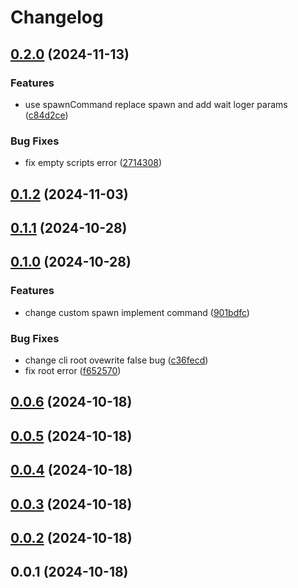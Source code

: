 # Changelog

## [0.2.0](https://github.com/LiuWenXing1996/parallel-wait-run/compare/v0.1.2...v0.2.0) (2024-11-13)

### Features

* use spawnCommand replace spawn and add wait loger params ([c84d2ce](https://github.com/LiuWenXing1996/parallel-wait-run/commit/c84d2ce25cfc9cb0ef313071c627b5b2d60a0d10))

### Bug Fixes

* fix empty scripts error ([2714308](https://github.com/LiuWenXing1996/parallel-wait-run/commit/2714308894563bb113e8c54cdddbe67dac742e36))

## [0.1.2](https://github.com/LiuWenXing1996/parallel-wait-run/compare/v0.1.1...v0.1.2) (2024-11-03)

## [0.1.1](https://github.com/LiuWenXing1996/parallel-wait-run/compare/v0.1.0...v0.1.1) (2024-10-28)

## [0.1.0](https://github.com/LiuWenXing1996/parallel-wait-run/compare/v0.0.6...v0.1.0) (2024-10-28)

### Features

* change custom spawn implement command ([901bdfc](https://github.com/LiuWenXing1996/parallel-wait-run/commit/901bdfc2003774f02374f9fe4e06db24633cbe25))

### Bug Fixes

* change cli root ovewrite false bug ([c36fecd](https://github.com/LiuWenXing1996/parallel-wait-run/commit/c36fecd0675da1af3fbfa378f88d1abe021a9202))
* fix root error ([f652570](https://github.com/LiuWenXing1996/parallel-wait-run/commit/f652570c8e28663ff5f4e3ce64e840c49f62a559))

## [0.0.6](https://github.com/LiuWenXing1996/parallel-wait-run/compare/v0.0.5...v0.0.6) (2024-10-18)

## [0.0.5](https://github.com/LiuWenXing1996/parallel-wait-run/compare/v0.0.4...v0.0.5) (2024-10-18)

## [0.0.4](https://github.com/LiuWenXing1996/parallel-wait-run/compare/v0.0.3...v0.0.4) (2024-10-18)

## [0.0.3](https://github.com/LiuWenXing1996/parallel-wait-run/compare/v0.0.2...v0.0.3) (2024-10-18)

## [0.0.2](https://github.com/LiuWenXing1996/parallel-wait-run/compare/v0.0.1...v0.0.2) (2024-10-18)

## 0.0.1 (2024-10-18)
